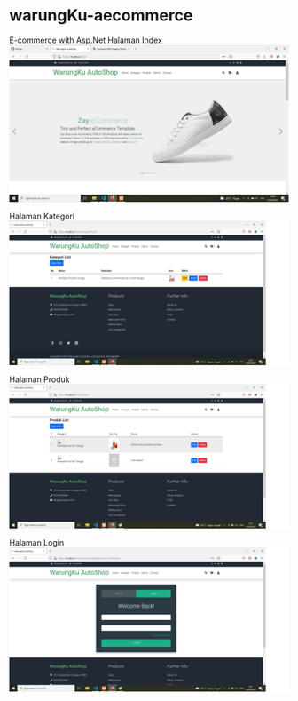 # warungKu-aecommerce

E-commerce with Asp.Net
Halaman Index
![Alt text](screenshot/index.png?raw=true "Halaman Index")

Halaman Kategori
![Alt text](screenshot/kategori.png?raw=true "Halaman Kategori")

Halaman Produk
![AlT text](screenshot/produk.png?raw=true "Halaman Produk")

Halaman Login
![AlT text](screenshot/login.png?raw=true "Halaman Login")
